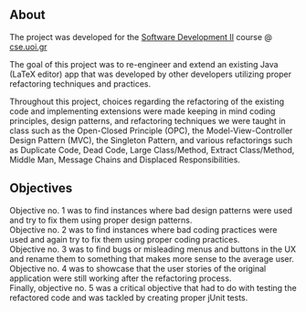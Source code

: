 ## About
The project was developed for the [Software Development II](https://www.cse.uoi.gr/course/software-engineering-ii/?lang=en) course @ [cse.uoi.gr](https://www.cs.uoi.gr/)

The goal of this project was to re-engineer and extend an existing Java (LaTeX editor) app that was developed by other developers utilizing proper refactoring techniques and practices.

Throughout this project, choices regarding the refactoring of the existing code and implementing extensions were made keeping in mind coding principles, design patterns, and refactoring techniques we were taught in class such as the Open-Closed Principle (OPC), the Model-View-Controller Design Pattern (MVC), the Singleton Pattern, and various refactorings such as Duplicate Code, Dead Code, Large Class/Method, Extract Class/Method, Middle Man, Message Chains and Displaced Responsibilities.

## Objectives
Objective no. 1 was to find instances where bad design patterns were used and try to fix them using proper design patterns.<br>
Objective no. 2 was to find instances where bad coding practices were used and again try to fix them using proper coding practices.<br>
Objective no. 3 was to find bugs or misleading menus and buttons in the UX and rename them to something that makes more sense to the average user.<br>
Objective no. 4 was to showcase that the user stories of the original application were still working after the refactoring process.<br>
Finally, objective no. 5 was a critical objective that had to do with testing the refactored code and was tackled by creating proper jUnit tests.
